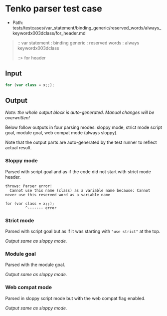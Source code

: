 # Tenko parser test case

- Path: tests/testcases/var_statement/binding_generic/reserved_words/always_keywordx003dclass/for_header.md

> :: var statement : binding generic : reserved words : always keywordx003dclass
>
> ::> for header

## Input

`````js
for (var class = x;;);
`````

## Output

_Note: the whole output block is auto-generated. Manual changes will be overwritten!_

Below follow outputs in four parsing modes: sloppy mode, strict mode script goal, module goal, web compat mode (always sloppy).

Note that the output parts are auto-generated by the test runner to reflect actual result.

### Sloppy mode

Parsed with script goal and as if the code did not start with strict mode header.

`````
throws: Parser error!
  Cannot use this name (class) as a variable name because: Cannot never use this reserved word as a variable name

for (var class = x;;);
         ^------- error
`````

### Strict mode

Parsed with script goal but as if it was starting with `"use strict"` at the top.

_Output same as sloppy mode._

### Module goal

Parsed with the module goal.

_Output same as sloppy mode._

### Web compat mode

Parsed in sloppy script mode but with the web compat flag enabled.

_Output same as sloppy mode._
